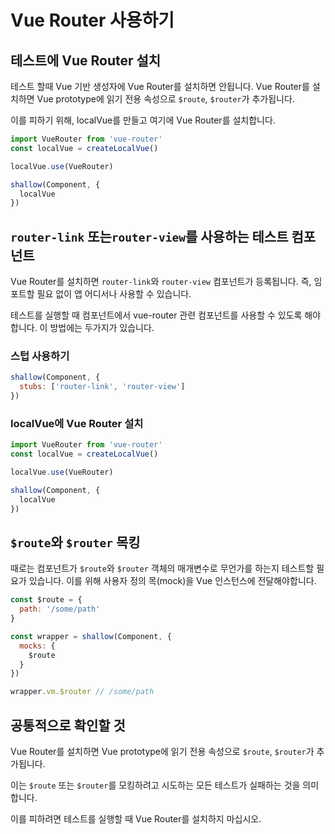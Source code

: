 # Vue Router 사용하기

## 테스트에 Vue Router 설치

테스트 할때 Vue 기반 생성자에 Vue Router를 설치하면 안됩니다. Vue Router를 설치하면 Vue prototype에 읽기 전용 속성으로 `$route`, `$router`가 추가됩니다.

이를 피하기 위해, localVue를 만들고 여기에 Vue Router를 설치합니다.

```js
import VueRouter from 'vue-router'
const localVue = createLocalVue()

localVue.use(VueRouter)

shallow(Component, {
  localVue
})
```

## `router-link` 또는`router-view`를 사용하는 테스트 컴포넌트

Vue Router를 설치하면 `router-link`와 `router-view` 컴포넌트가 등록됩니다. 즉, 임포트할 필요 없이 앱 어디서나 사용할 수 있습니다.

테스트를 실행할 때 컴포넌트에서 vue-router 관련 컴포넌트를 사용할 수 있도록 해야합니다. 이 방법에는 두가지가 있습니다.

### 스텁 사용하기

```js
shallow(Component, {
  stubs: ['router-link', 'router-view']
})
```

### localVue에 Vue Router 설치

```js
import VueRouter from 'vue-router'
const localVue = createLocalVue()

localVue.use(VueRouter)

shallow(Component, {
  localVue
})
```

## `$route`와 `$router` 목킹

때로는 컴포넌트가 `$route`와 `$router` 객체의 매개변수로 무언가를 하는지 테스트할 필요가 있습니다. 이를 위해 사용자 정의 목(mock)을 Vue 인스턴스에 전달해야합니다.

```js
const $route = {
  path: '/some/path'
}

const wrapper = shallow(Component, {
  mocks: {
    $route
  }
})

wrapper.vm.$router // /some/path
```

## 공통적으로 확인할 것

Vue Router를 설치하면 Vue prototype에 읽기 전용 속성으로 `$route`, `$router`가 추가됩니다.

이는 `$route` 또는 `$router`를 모킹하려고 시도하는 모든 테스트가 실패하는 것을 의미합니다.

이를 피하려면 테스트를 실행할 때 Vue Router를 설치하지 마십시오.